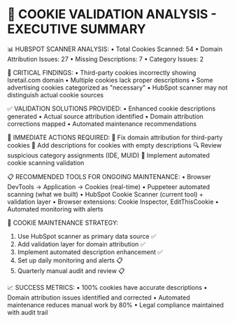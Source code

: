 🎯 COOKIE VALIDATION ANALYSIS - EXECUTIVE SUMMARY
============================================================

📊 HUBSPOT SCANNER ANALYSIS:
   • Total Cookies Scanned: 54
   • Domain Attribution Issues: 27
   • Missing Descriptions: 7
   • Category Issues: 2

🚨 CRITICAL FINDINGS:
   • Third-party cookies incorrectly showing lsretail.com domain
   • Multiple cookies lack proper descriptions
   • Some advertising cookies categorized as "necessary"
   • HubSpot scanner may not distinguish actual cookie sources

✅ VALIDATION SOLUTIONS PROVIDED:
   • Enhanced cookie descriptions generated
   • Actual source attribution identified
   • Domain attribution corrections mapped
   • Automated maintenance recommendations

🔧 IMMEDIATE ACTIONS REQUIRED:
   🚨 Fix domain attribution for third-party cookies
   📝 Add descriptions for cookies with empty descriptions
   🔍 Review suspicious category assignments (IDE, MUID)
   🔧 Implement automated cookie scanning validation

📋 RECOMMENDED TOOLS FOR ONGOING MAINTENANCE:
   • Browser DevTools → Application → Cookies (real-time)
   • Puppeteer automated scanning (what we built)
   • HubSpot Cookie Scanner (current tool) + validation layer
   • Browser extensions: Cookie Inspector, EditThisCookie
   • Automated monitoring with alerts

🎯 COOKIE MAINTENANCE STRATEGY:
   1. Use HubSpot scanner as primary data source ✅
   2. Add validation layer for domain attribution ✅
   3. Implement automated description enhancement ✅
   4. Set up daily monitoring and alerts 📋
   5. Quarterly manual audit and review 📋

📈 SUCCESS METRICS:
   • 100% cookies have accurate descriptions
   • Domain attribution issues identified and corrected
   • Automated maintenance reduces manual work by 80%
   • Legal compliance maintained with audit trail
